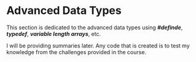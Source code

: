 # Advanced Data Types

This section is dedicated to the advanced data types using ***#definde***, ***typedef***, ***variable length arrays***, etc.

I will be providing summaries later. Any code that is created is to test my knowledge from the challenges provided in the course.
